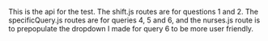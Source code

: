 This is the api for the test.  The shift.js routes are for questions 1 and 2. The specificQuery.js routes are for queries 4, 5 and 6, and the nurses.js route is to prepopulate the dropdown I made for query 6 to be more user friendly.